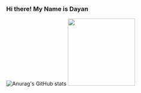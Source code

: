 ### Hi there! My Name is Dayan 

![Anurag's GitHub stats](https://github-readme-stats.vercel.app/api?username=DayanFA&theme=jolly&show_icons=true)
<img  height="180em" src="https://github-readme-stats.vercel.app/api/top-langs/?username=DayanFA&layout=compact&langs_count=16&theme=jolly"/>


